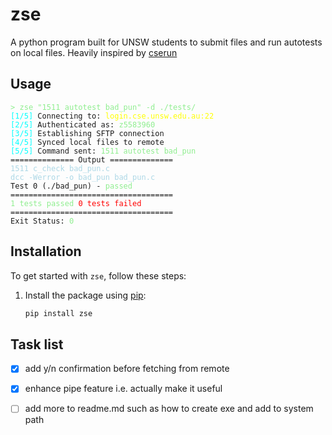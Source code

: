 # zse
A python program built for UNSW students to submit files and run autotests on local files. Heavily inspired by [cserun](https://cserun.bojin.co/)


## Usage

<pre style="font-family: 'Cascadia Mono', monospace; font-size: 12px;">
<span style="color: lightgreen;">> zse "1511 autotest bad_pun" -d ./tests/</span>
<span style="color: cyan;">[1/5]</span> Connecting to: <span style="color: yellow;">login.cse.unsw.edu.au:22</span>  
<span style="color: cyan;">[2/5]</span> Authenticated as: <span style="color: lightgreen;">z5583960</span>  
<span style="color: cyan;">[3/5]</span> Establishing SFTP connection  
<span style="color: cyan;">[4/5]</span> Synced local files to remote  
<span style="color: cyan;">[5/5]</span> Command sent: <span style="color: lightgreen;">1511 autotest bad_pun</span>
============== Output ==============  
<span style="color: lightblue;">1511 c_check bad_pun.c</span>  
<span style="color: lightblue;">dcc -Werror -o bad_pun bad_pun.c</span>  
Test 0 (./bad_pun) - <span style="color: lightgreen;">passed</span>  
====================================
<span style="color: lightgreen;">1 tests passed</span> <span style="color: red;">0 tests failed</span>  
====================================
Exit Status: <span style="color: lightgreen;">0</span>  
</pre>


## Installation
To get started with `zse`, follow these steps:

1. Install the package using [pip](https://pip.pypa.io/en/stable/):

   ```bash
   pip install zse
   ```



## Task list
- [x] add y/n confirmation before fetching from remote
- [X] enhance pipe feature i.e. actually make it useful
- [ ] add more to readme.md such as how to create exe and add to system path

